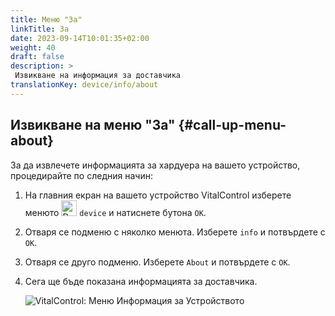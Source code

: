 ```yaml
---
title: Меню "За"
linkTitle: За
date: 2023-09-14T10:01:35+02:00
weight: 40
draft: false
description: >
 Извикване на информация за доставчика
translationKey: device/info/about
---
```

## Извикване на меню "За" {#call-up-menu-about}

За да извлечете информацията за хардуера на вашето устройство, процедирайте по следния начин:

1. На главния екран на вашето устройство VitalControl изберете менюто <img src="/icons/device.svg" width="25" align="bottom" alt="Device" /> `device` и натиснете бутона `OK`.

2. Отваря се подменю с няколко менюта. Изберете `info` и потвърдете с `OK`.

3. Отваря се друго подменю. Изберете `About` и потвърдете с `OK`.

4. Сега ще бъде показана информацията за доставчика.

   ![VitalControl: Меню Информация за Устройството](../images/about.png "Извикване на информация за доставчика")
